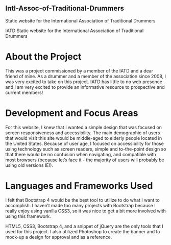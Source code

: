 ## Intl-Assoc-of-Traditional-Drummers
Static website for the International Association of Traditional Drummers

IATD
Static website for the International Association of Traditional Drummers

# About the Project

This was a project commissioned by a member of the IATD and a dear friend of mine. As a drummer and a member of the association since 2008, I was very excited to take on this project. IATD has little to no web presence and I am very excited to provide an informative resource to prospective and current members!

# Development and Focus Areas

For this website, I knew that I wanted a simple design that was focused on screen responsiveness and accessibility. The main demographic of users that would visit this site would be middle-aged to elderly people located in the United States. Because of user age, I focused on accessibility for those using technology such as screen readers, simple and to-the-point design so that there would be no confusion when navigating, and compatible with most browsers (because let’s face it - the majority of users will probably be using old versions IE!).

# Languages and Frameworks Used

I felt that Bootstrap 4 would be the best tool to utilize to do what I want to accomplish. I haven’t made too many projects with Bootstrap because I really enjoy using vanilla CSS3, so it was nice to get a bit more involved with using this framework.

HTML5, CSS3, Bootstrap 4, and a snippet of jQuery are the only tools that I used for this project. I also utilized Photoshop to create the banner and to mock-up a design for approval and as a reference.
